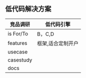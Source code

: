 

## 低代码解决方案

竞品调研 | 低代码引擎
| -- | --|
| is For/To | B，C,D
|features| 框架,适合定制开户
|usecase |
|casestudy|
| docs |